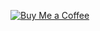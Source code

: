 [![Buy Me a Coffee](https://cdn.buymeacoffee.com/buttons/v2/default-yellow.png)](https://buymeacoffee.com/dimithedragon)
